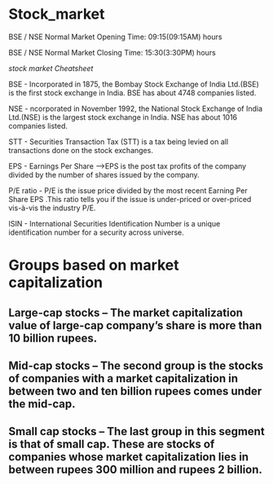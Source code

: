 # Stock_market
BSE / NSE Normal Market Opening Time: 09:15(09:15AM) hours

BSE / NSE Normal Market Closing Time: 15:30(3:30PM) hours


*stock market Cheatsheet*

BSE - Incorporated in 1875, the Bombay Stock Exchange of India Ltd.(BSE) is the first stock exchange in India. BSE has about 4748 companies listed.

NSE - ncorporated in November 1992, the National Stock Exchange of India Ltd.(NSE) is the largest stock exchange in India. NSE has about 1016 companies listed.

STT - Securities Transaction Tax (STT) is a tax being levied on all transactions done on the stock exchanges.

EPS - Earnings Per Share -->EPS is the post tax profits of the company divided by the number of shares issued by the company.

P/E ratio - P/E is the issue price divided by the most recent Earning Per Share EPS .This ratio tells you if the issue is under-priced or over-priced vis-à-vis the industry P/E. 

ISIN - International Securities Identification Number is a unique identification number for a security across universe.



# Groups based on market capitalization

## Large-cap stocks – The market capitalization value of large-cap company’s share is more than 10 billion rupees.


## Mid-cap stocks – The second group is the stocks of companies with a market capitalization in between two and ten billion rupees comes under the mid-cap.


## Small cap stocks – The last group in this segment is that of small cap. These are stocks of companies whose market capitalization lies in between rupees 300 million and rupees 2 billion.
